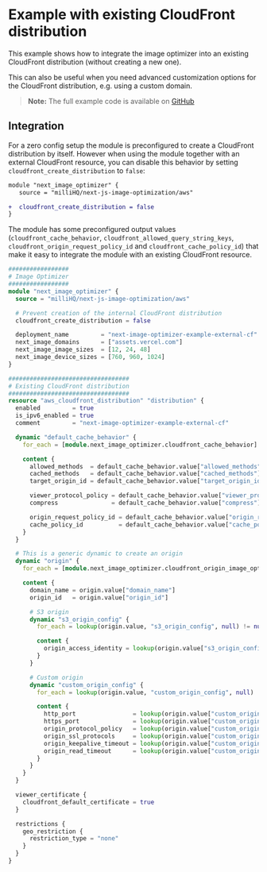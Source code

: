 # Example with existing CloudFront distribution

This example shows how to integrate the image optimizer into an existing CloudFront distribution (without creating a new one).

This can also be useful when you need advanced customization options for the CloudFront distribution, e.g. using a custom domain.

> **Note:** The full example code is available on [GitHub](https://github.com/milliHQ/terraform-aws-next-js-image-optimization/tree/main/examples/with-existing-cloudfront)

## Integration

For a zero config setup the module is preconfigured to create a CloudFront distribution by itself.
However when using the module together with an external CloudFront resource, you can disable this behavior by setting `cloudfront_create_distribution` to `false`:

```diff
module "next_image_optimizer" {
   source = "milliHQ/next-js-image-optimization/aws"

+  cloudfront_create_distribution = false
}
```

The module has some preconfigured output values (`cloudfront_cache_behavior`, `cloudfront_allowed_query_string_keys`, `cloudfront_origin_request_policy_id` and `cloudfront_cache_policy_id`) that make it easy to integrate the module with an existing CloudFront resource.

```tf
#################
# Image Optimizer
#################
module "next_image_optimizer" {
  source = "milliHQ/next-js-image-optimization/aws"

  # Prevent creation of the internal CloudFront distribution
  cloudfront_create_distribution = false

  deployment_name         = "next-image-optimizer-example-external-cf"
  next_image_domains      = ["assets.vercel.com"]
  next_image_image_sizes  = [12, 24, 48]
  next_image_device_sizes = [760, 960, 1024]
}

##################################
# Existing CloudFront distribution
##################################
resource "aws_cloudfront_distribution" "distribution" {
  enabled         = true
  is_ipv6_enabled = true
  comment         = "next-image-optimizer-example-external-cf"

  dynamic "default_cache_behavior" {
    for_each = [module.next_image_optimizer.cloudfront_cache_behavior]

    content {
      allowed_methods  = default_cache_behavior.value["allowed_methods"]
      cached_methods   = default_cache_behavior.value["cached_methods"]
      target_origin_id = default_cache_behavior.value["target_origin_id"]

      viewer_protocol_policy = default_cache_behavior.value["viewer_protocol_policy"]
      compress               = default_cache_behavior.value["compress"]

      origin_request_policy_id = default_cache_behavior.value["origin_request_policy_id"]
      cache_policy_id          = default_cache_behavior.value["cache_policy_id"]
    }
  }

  # This is a generic dynamic to create an origin
  dynamic "origin" {
    for_each = [module.next_image_optimizer.cloudfront_origin_image_optimizer]

    content {
      domain_name = origin.value["domain_name"]
      origin_id   = origin.value["origin_id"]

      # S3 origin
      dynamic "s3_origin_config" {
        for_each = lookup(origin.value, "s3_origin_config", null) != null ? [true] : []

        content {
          origin_access_identity = lookup(origin.value["s3_origin_config"], "origin_access_identity", null)
        }
      }

      # Custom origin
      dynamic "custom_origin_config" {
        for_each = lookup(origin.value, "custom_origin_config", null) != null ? [true] : []

        content {
          http_port                = lookup(origin.value["custom_origin_config"], "http_port", null)
          https_port               = lookup(origin.value["custom_origin_config"], "https_port", null)
          origin_protocol_policy   = lookup(origin.value["custom_origin_config"], "origin_protocol_policy", null)
          origin_ssl_protocols     = lookup(origin.value["custom_origin_config"], "origin_ssl_protocols", null)
          origin_keepalive_timeout = lookup(origin.value["custom_origin_config"], "origin_keepalive_timeout", null)
          origin_read_timeout      = lookup(origin.value["custom_origin_config"], "origin_read_timeout", null)
        }
      }
    }
  }

  viewer_certificate {
    cloudfront_default_certificate = true
  }

  restrictions {
    geo_restriction {
      restriction_type = "none"
    }
  }
}
```
